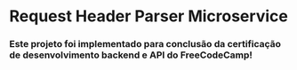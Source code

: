 # Request Header Parser Microservice

### Este projeto foi implementado para conclusão da certificação de desenvolvimento backend e API do FreeCodeCamp!
